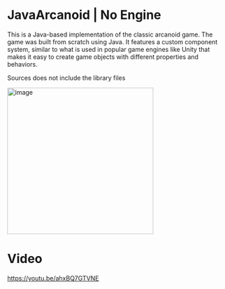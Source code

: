 # JavaArcanoid | No Engine
This is a Java-based implementation of the classic arcanoid game. The game was built from scratch using Java. It features a custom component system, similar to what is used in popular game engines like Unity that makes it easy to create game objects with different properties and behaviors.

Sources does not include the library files

<img width="334" alt="image" src="https://user-images.githubusercontent.com/12995556/235505578-861ccbb8-3178-4446-9ad6-746cd1ba6ec1.png">

# Video 
https://youtu.be/ahxBQ7GTVNE
